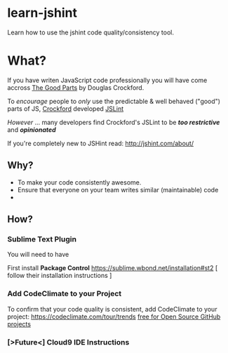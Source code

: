 learn-jshint
============

Learn how to use the jshint code quality/consistency tool.

# What?

If you have writen JavaScript code professionally you will have come accross 
[The Good Parts](http://javascript.crockford.com/) by Douglas Crockford.

To *encourage* people to *only* use the predictable & well behaved ("good")
parts of JS, [Crockford](https://github.com/douglascrockford) developed 
[JSLint](http://www.jslint.com/) 

*However* ... many developers find Crockford's JSLint to be 
***too restrictive*** and ***opinionated*** 


If you're completely new to JSHint read: http://jshint.com/about/

## Why?

- To make your code consistently awesome. <br />
- Ensure that everyone on your team writes similar (maintainable) code <br />
- 

## How?





### Sublime Text Plugin

You will need to have 

First install **Package Control**
https://sublime.wbond.net/installation#st2
[ follow their installation instructions ]


### Add CodeClimate to your Project

To confirm that your code quality is consistent, add CodeClimate to
your project: https://codeclimate.com/tour/trends
[free for Open Source GitHub projects](https://codeclimate.com/github/signup)



### [>Future<] Cloud9 IDE Instructions

